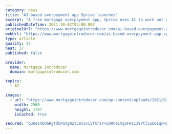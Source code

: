 ```yaml
---
category: news
title: "AI-based overpayment app Sprive launches"
excerpt: "A free mortgage overpayment app, Sprive uses AI to work out what users can afford each month based on their spending habits."
publishedDateTime: 2021-10-02T03:00:00Z
originalUrl: "https://www.mortgageintroducer.com/ai-based-overpayment-app-sprive"
webUrl: "https://www.mortgageintroducer.com/ai-based-overpayment-app-sprive"
type: article
quality: 37
heat: 37
published: false

provider:
  name: Mortgage Introducer
  domain: mortgageintroducer.com

topics:
  - AI

images:
  - url: "https://www.mortgageintroducer.com/wp-content/uploads/2021/02/shutterstock_444230161-scaled.jpg"
    width: 2560
    height: 1707
    isCached: true

secured: "quKezXbOGHgtd5PGtgW2T38xsviyfKrzY+5mHne1mgaFHsIJ9YtlLS6OIqnwpnIADjIcPYlfWn7IKiS1oiuyfldEuW5EcrYlX2ZB2igpEFoTPVj17p7Lg+05K69/DDtHu0cEHy72BkqgCpC5qILiD3G0XIh5cK55cra79bsLYsxbIViDqiUgebvZ1uyG5ZS5A1a4uuR8DD1O2RHkLdRfvhtVGJVyRk3RRIzIrbj+RWhx6Meq2P8JojqucOAA+XZcOricHUTqiYs5bQjUTx/U/kK/RWMoQJhKJtvrNbvEjZaCY924bu00jVLwJCP+gwR8/0M/KoMguXCNSViwbQnu9DUMf7MBOM+dbssS0kxr6Tk=;47qUsXNdd6617HtdV60bWg=="
---
```


